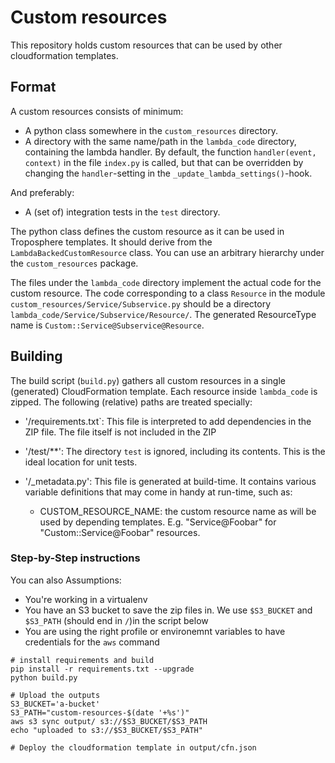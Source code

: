 Custom resources
================

This repository holds custom resources that can be used by other cloudformation
templates.


Format
------

A custom resources consists of minimum:
 * A python class somewhere in the `custom_resources` directory.
 * A directory with the same name/path in the `lambda_code` directory,
   containing the lambda handler.
   By default, the function `handler(event, context)` in the
   file `index.py` is called, but that can be overridden by changing the
   `handler`-setting in the `_update_lambda_settings()`-hook.

And preferably:
 * A (set of) integration tests in the `test` directory.

The python class defines the custom resource as it can be used in Troposphere
templates. It should derive from the `LambdaBackedCustomResource` class. You
can use an arbitrary hierarchy under the `custom_resources` package.

The files under the `lambda_code` directory implement the actual code for 
the custom resource. The code corresponding to a class `Resource` in the module
`custom_resources/Service/Subservice.py` should be a directory
`lambda_code/Service/Subservice/Resource/`. The generated ResourceType name is
`Custom::Service@Subservice@Resource`.


Building
--------

The build script (`build.py`) gathers all custom resources in a single (generated)
CloudFormation template. Each resource inside `lambda_code` is zipped.
The following (relative) paths are treated specially:

 * '/requirements.txt`: This file is interpreted to add dependencies in the
   ZIP file. The file itself is not included in the ZIP

 * '/test/**': The directory `test` is ignored, including its contents. This
   is the ideal location for unit tests.

 * '/_metadata.py': This file is generated at build-time. It contains various
   variable definitions that may come in handy at run-time, such as:

   - CUSTOM_RESOURCE_NAME: the custom resource name as will be used by depending
     templates. E.g. "Service@Foobar" for "Custom::Service@Foobar" resources.

### Step-by-Step instructions
You can also 
Assumptions:
- You're working in a virtualenv
- You have an S3 bucket to save the zip files in. We use `$S3_BUCKET` and `$S3_PATH` (should end in `/`)in the script below
- You are using the right profile or environemnt variables to have credentials for the `aws` command

```shell
# install requirements and build
pip install -r requirements.txt --upgrade
python build.py

# Upload the outputs
S3_BUCKET='a-bucket'
S3_PATH="custom-resources-$(date '+%s')"
aws s3 sync output/ s3://$S3_BUCKET/$S3_PATH
echo "uploaded to s3://$S3_BUCKET/$S3_PATH"

# Deploy the cloudformation template in output/cfn.json
```

